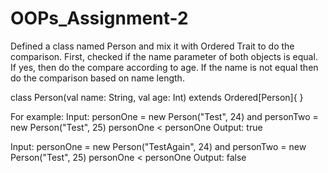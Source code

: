 # OOPs_Assignment-2

Defined a class named Person and mix it with Ordered Trait to do the comparison.
First, checked if the name parameter of both objects is equal. 
If yes, then do the compare according to age.
If the name is not equal then do the comparison based on name length.

class Person(val name: String, val age: Int) extends Ordered[Person]{
}


For example:
Input: personOne = new Person("Test", 24) and personTwo = new Person("Test", 25)
personOne < personOne
Output: true

Input: personOne = new Person("TestAgain", 24) and personTwo = new Person("Test", 25)
personOne < personOne
Output: false
